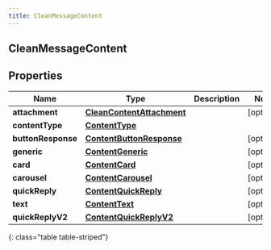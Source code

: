 ```yaml
---
title: CleanMessageContent
---
```

## CleanMessageContent


## Properties

| Name | Type | Description | Notes |
| ------------ | ------------- | ------------- | ------------- |
| **attachment** | <!----><!---->[**CleanContentAttachment**](CleanContentAttachment.html)<!----> |  |  [optional] |
| **contentType** | <!----><!---->[**ContentType**](ContentType.html)<!----> |  |  |
| **buttonResponse** | <!----><!---->[**ContentButtonResponse**](ContentButtonResponse.html)<!----> |  |  [optional] |
| **generic** | <!----><!---->[**ContentGeneric**](ContentGeneric.html)<!----> |  |  [optional] |
| **card** | <!----><!---->[**ContentCard**](ContentCard.html)<!----> |  |  [optional] |
| **carousel** | <!----><!---->[**ContentCarousel**](ContentCarousel.html)<!----> |  |  [optional] |
| **quickReply** | <!----><!---->[**ContentQuickReply**](ContentQuickReply.html)<!----> |  |  [optional] |
| **text** | <!----><!---->[**ContentText**](ContentText.html)<!----> |  |  [optional] |
| **quickReplyV2** | <!----><!---->[**ContentQuickReplyV2**](ContentQuickReplyV2.html)<!----> |  |  [optional] |
{: class="table table-striped"}



